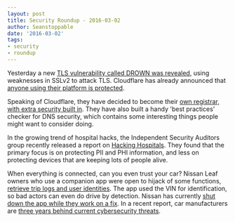 ```yaml
---
layout: post
title: Security Roundup - 2016-03-02
author: Seanstoppable
date: '2016-03-02'
tags:
- security
- roundup
---
```


Yesterday a new [TLS vulnerability called DROWN was revealed](http://bit.ly/1UxAAqe), 
using weaknesses in SSLv2 to attack TLS. Cloudflare has already announced 
that [anyone using their platform is protected](http://bit.ly/1TQipLS).

Speaking of Cloudflare, they have decided to become their [own registrar, with 
extra security built in](https://blog.cloudflare.com/introducing-cloudflare-registrar/). 
They have also built a handy 'best practices' checker for DNS security, which 
contains some interesting things people might want to consider doing.

In the growing trend of hospital hacks, the Independent Security Auditors group 
recently released a report on [Hacking Hospitals](http://bit.ly/21xuJ6s). They 
found that the primary focus is on protecting PII and PHI information, and less 
on protecting devices that are keeping lots of people alive.

When everything is connected, can you even trust your car? Nissan Leaf owners 
who use a companion app were open to hijack of some functions, [retrieve trip 
logs and user identities](http://bit.ly/1TccuCm). 
The app used the VIN for identification, so bad actors can even do drive by 
detection. Nissan has currently [shut down the app while they work on a 
fix](http://engt.co/1TeB4mf). 
In a recent report, car manufacturers are [three years behind current cybersecurity threats](http://bit.ly/1QSqwIJ).
